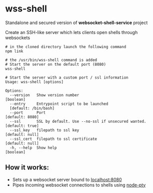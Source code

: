 # wss-shell
Standalone and secured version of **websocket-shell-service** project

Create an SSH-like server which lets clients open shells through websockets

```
# in the cloned directory launch the following command 
npm link

# the /usr/bin/wss-shell command is added
# Start the server on the default port (8080)
wss-shell

# Start the server with a custom port / ssl information
Usage: wss-shell [options]

Options:
  --version   Show version number                                      [boolean]
  --entry     Entrypoint script to be launched
  [default: /bin/bash]
  --port      Port                                               [default: 8080]
  --ssl       SSL by default. Use --no-ssl if unsecured wanted.  [default: true]
  --ssl_key   filepath to ssl key                                [default: null]
  --ssl_cert  filepath to ssl certificate                        [default: null]
  -h, --help  Show help                                                [boolean]

```

## How it works:

- Sets up a websocket server bound to [localhost:8080](http://localhost:8080)
- Pipes incoming websocket connections to shells using [node-pty](https://github.com/Microsoft/node-pty)
